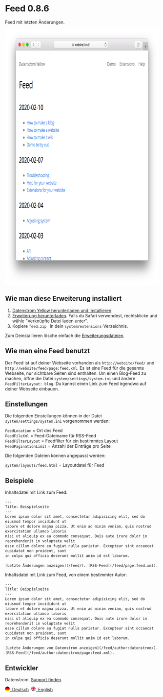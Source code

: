 Feed 0.8.6
==========
Feed mit letzten Änderungen.

<p align="center"><img src="feed-screenshot.png?raw=true" width="795" height="836" alt="Bildschirmfoto"></p>

## Wie man diese Erweiterung installiert

1. [Datenstrom Yellow herunterladen und installieren](https://github.com/datenstrom/yellow/).
2. [Erweiterung herunterladen](https://github.com/datenstrom/yellow-extensions/raw/master/zip/feed.zip). Falls du Safari verwendest, rechtsklicke und wähle "Verknüpfte Datei laden unter".
3. Kopiere `feed.zip ` in dein `system/extensions`-Verzeichnis.

Zum Deinstallieren lösche einfach die [Erweiterungsdateien](extension.ini).

## Wie man eine Feed benutzt

Der Feed ist auf deiner Webseite vorhanden als `http://website/feed/` und `http://website/feed/page:feed.xml`. Es ist eine Feed für die gesamte Webseite, nur sichtbare Seiten sind enthalten. Um einen Blog-Feed zu machen, öffne die Datei `system/settings/system.ini` und ändere `FeedFilterLayout: blog`. Du kannst einen Link zum Feed irgendwo auf deiner Webseite einbauen.

## Einstellungen

Die folgenden Einstellungen können in der Datei `system/settings/system.ini` vorgenommen werden:

`FeedLocation` = Ort des Feed  
`FeedFileXml` = Feed-Dateiname für RSS-Feed  
`FeedFilterLayout` = Feedfilter für ein bestimmtes Layout  
`FeedPaginationLimit` = Anzahl der Einträge pro Seite  

Die folgenden Dateien können angepasst werden:

`system/layouts/feed.html` = Layoutdatei für Feed  

## Beispiele

Inhaltsdatei mit Link zum Feed:

    ---
    Title: Beispielseite
    ---
    Lorem ipsum dolor sit amet, consectetur adipisicing elit, sed do eiusmod tempor incididunt ut 
    labore et dolore magna pizza. Ut enim ad minim veniam, quis nostrud exercitation ullamco laboris 
    nisi ut aliquip ex ea commodo consequat. Duis aute irure dolor in reprehenderit in voluptate velit 
    esse cillum dolore eu fugiat nulla pariatur. Excepteur sint occaecat cupidatat non proident, sunt 
    in culpa qui officia deserunt mollit anim id est laborum.
    
    [Letzte Änderungen anzeigen](/feed/). [RSS-Feed](/feed/page:feed.xml).

Inhaltsdatei mit Link zum Feed, von einem bestimmter Autor:

    ---
    Title: Beispielseite
    ---
    Lorem ipsum dolor sit amet, consectetur adipisicing elit, sed do eiusmod tempor incididunt ut 
    labore et dolore magna pizza. Ut enim ad minim veniam, quis nostrud exercitation ullamco laboris 
    nisi ut aliquip ex ea commodo consequat. Duis aute irure dolor in reprehenderit in voluptate velit 
    esse cillum dolore eu fugiat nulla pariatur. Excepteur sint occaecat cupidatat non proident, sunt 
    in culpa qui officia deserunt mollit anim id est laborum.
    
    [Letzte Änderungen von Datenstrom anzeigen](/feed/author:datenstrom/). 
    [RSS-Feed](/feed/author:datenstrom/page:feed.xml).

## Entwickler

Datenstrom. [Support finden](https://datenstrom.se/de/yellow/help/).

<p>
<a href="README-de.md"><img src="https://raw.githubusercontent.com/datenstrom/yellow-extensions/master/features/help/language-de.png" width="15" height="15" alt="Deutsch">&nbsp; Deutsch</a>&nbsp;
<a href="README.md"><img src="https://raw.githubusercontent.com/datenstrom/yellow-extensions/master/features/help/language-en.png" width="15" height="15" alt="English">&nbsp; English</a>&nbsp;
</p>

